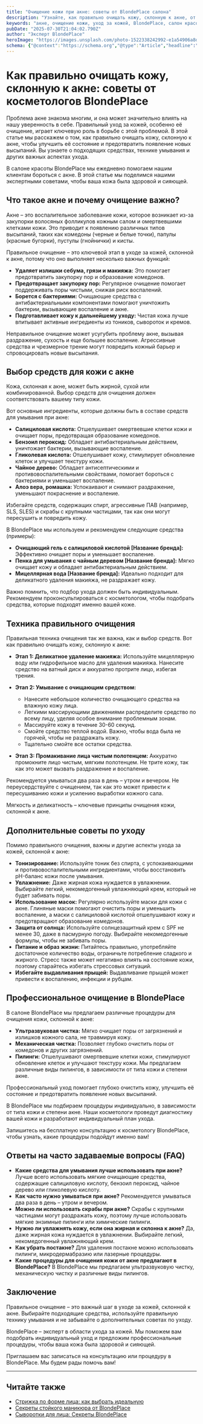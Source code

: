 ```yaml
---
title: "Очищение кожи при акне: советы от BlondePlace салона"
description: "Узнайте, как правильно очищать кожу, склонную к акне, от экспертов BlondePlace. Эффективные методы, подбор средств и полезные советы для здоровой кожи без высыпаний и воспалений."
keywords: "акне, очищение кожи, уход за кожей, BlondePlace, салон красоты, высыпания, воспаления"
pubDate: "2025-07-30T21:04:02.790Z"
author: "Эксперт BlondePlace"
heroImage: "https://images.unsplash.com/photo-1522338242992-e1a54906a8da?q=80&w=2070&auto=format&fit=crop"
schema: {"@context":"https://schema.org","@type":"Article","headline":"Очищение кожи при акне: советы от BlondePlace салона","description":"Узнайте, как правильно очищать кожу, склонную к акне, от экспертов BlondePlace. Эффективные методы, подбор средств и полезные советы для здоровой кожи без высыпаний и воспалений.","image":{"@type":"ImageObject","url":"https://images.unsplash.com/photo-1522338242992-e1a54906a8da?q=80&w=2070&auto=format&fit=crop"},"author":{"@type":"Person","name":"Эксперт BlondePlace"},"publisher":{"@type":"Organization","name":"Блог BlondePlace","logo":{"@type":"ImageObject","url":"https://blondeplace.netlify.app/favicon.ico"}},"datePublished":"2025-07-30T21:04:02.790Z","dateModified":"2025-07-30T21:04:02.790Z","mainEntityOfPage":{"@type":"WebPage","@id":"https://blondeplace.netlify.app/blog/kak-pravilno-ochischat-kozhu-sklonnuyu-k-akne/"},"aggregateRating":{"@type":"AggregateRating","ratingValue":"4.9","reviewCount":745,"bestRating":"5","worstRating":"1"}}
---
```

# Как правильно очищать кожу, склонную к акне: советы от косметологов BlondePlace

Проблема акне знакома многим, и она может значительно влиять на нашу уверенность в себе. Правильный уход за кожей, особенно её очищение, играет ключевую роль в борьбе с этой проблемой. В этой статье мы расскажем о том, как правильно очищать кожу, склонную к акне, чтобы улучшить её состояние и предотвратить появление новых высыпаний. Вы узнаете о подходящих средствах, технике умывания и других важных аспектах ухода.

В салоне красоты BlondePlace мы ежедневно помогаем нашим клиентам бороться с акне. В этой статье мы поделимся нашими экспертными советами, чтобы ваша кожа была здоровой и сияющей.

## Что такое акне и почему очищение важно?

Акне – это воспалительное заболевание кожи, которое возникает из-за закупорки волосяных фолликулов кожным салом и омертвевшими клетками кожи. Это приводит к появлению различных типов высыпаний, таких как комедоны (черные и белые точки), папулы (красные бугорки), пустулы (гнойнички) и кисты.

Правильное очищение – это ключевой этап в уходе за кожей, склонной к акне, потому что оно выполняет несколько важных функций:

*   **Удаляет излишки себума, грязи и макияжа:** Это помогает предотвратить закупорку пор и образование комедонов.
*   **Предотвращает закупорку пор:** Регулярное очищение помогает поддерживать поры чистыми, снижая риск воспалений.
*   **Борется с бактериями:** Очищающие средства с антибактериальными компонентами помогают уничтожить бактерии, вызывающие воспаление и акне.
*   **Подготавливает кожу к дальнейшему уходу:** Чистая кожа лучше впитывает активные ингредиенты из тоников, сывороток и кремов.

Неправильное очищение может усугубить проблему акне, вызывая раздражение, сухость и еще большее воспаление. Агрессивные средства и чрезмерное трение могут повредить кожный барьер и спровоцировать новые высыпания.

## Выбор средств для кожи с акне

Кожа, склонная к акне, может быть жирной, сухой или комбинированной. Выбор средств для очищения должен соответствовать вашему типу кожи.

Вот основные ингредиенты, которые должны быть в составе средств для умывания при акне:

*   **Салициловая кислота:** Отшелушивает омертвевшие клетки кожи и очищает поры, предотвращая образование комедонов.
*   **Бензоил пероксид:** Обладает антибактериальным действием, уничтожает бактерии, вызывающие воспаление.
*   **Гликолевая кислота:** Отшелушивает кожу, стимулирует обновление клеток и улучшает текстуру кожи.
*   **Чайное дерево:** Обладает антисептическими и противовоспалительными свойствами, помогает бороться с бактериями и уменьшает воспаление.
*   **Алоэ вера, ромашка:** Успокаивают и снимают раздражение, уменьшают покраснение и воспаление.

Избегайте средств, содержащих спирт, агрессивные ПАВ (например, SLS, SLES) и скрабы с крупными частицами, так как они могут пересушить и повредить кожу.

В BlondePlace мы используем и рекомендуем следующие средства (примеры):

*   **Очищающий гель с салициловой кислотой [Название бренда]:** Эффективно очищает поры и уменьшает воспаление.
*   **Пенка для умывания с чайным деревом [Название бренда]:** Мягко очищает кожу и обладает антибактериальным действием.
*   **Мицеллярная вода [Название бренда]:** Идеально подходит для деликатного удаления макияжа, не раздражает кожу.

Важно помнить, что подбор ухода должен быть индивидуальным. Рекомендуем проконсультироваться с косметологом, чтобы подобрать средства, которые подходят именно вашей коже.

## Техника правильного очищения

Правильная техника очищения так же важна, как и выбор средств. Вот как правильно очищать кожу, склонную к акне:

*   **Этап 1: Деликатное удаление макияжа:** Используйте мицеллярную воду или гидрофильное масло для удаления макияжа. Нанесите средство на ватный диск и аккуратно протрите лицо, избегая трения.

*   **Этап 2: Умывание с очищающим средством:**
    *   Нанесите небольшое количество очищающего средства на влажную кожу лица.
    *   Легкими массирующими движениями распределите средство по всему лицу, уделяя особое внимание проблемным зонам.
    *   Массируйте кожу в течение 30-60 секунд.
    *   Смойте средство теплой водой. Важно, чтобы вода была не горячей, чтобы не раздражать кожу.
    *   Тщательно смойте все остатки средства.

*   **Этап 3: Промакивание лица чистым полотенцем:** Аккуратно промокните лицо чистым, мягким полотенцем. Не трите кожу, так как это может вызвать раздражение и воспаление.

Рекомендуется умываться два раза в день – утром и вечером. Не переусердствуйте с очищением, так как это может привести к пересушиванию кожи и усилению выработки кожного сала.

Мягкость и деликатность – ключевые принципы очищения кожи, склонной к акне.

## Дополнительные советы по уходу

Помимо правильного очищения, важны и другие аспекты ухода за кожей, склонной к акне:

*   **Тонизирование:** Используйте тоник без спирта, с успокаивающими и противовоспалительными ингредиентами, чтобы восстановить pH-баланс кожи после умывания.
*   **Увлажнение:** Даже жирная кожа нуждается в увлажнении. Выбирайте легкий, некомедогенный увлажняющий крем, который не будет забивать поры.
*   **Использование масок:** Регулярно используйте маски для кожи с акне. Глиняные маски помогают очистить поры и уменьшить воспаление, а маски с салициловой кислотой отшелушивают кожу и предотвращают образование комедонов.
*   **Защита от солнца:** Используйте солнцезащитный крем с SPF не менее 30, даже в пасмурную погоду. Выбирайте некомедогенные формулы, чтобы не забивать поры.
*   **Питание и образ жизни:** Питайтесь правильно, употребляйте достаточное количество воды, ограничьте потребление сладкого и жирного. Стресс также может негативно влиять на состояние кожи, поэтому старайтесь избегать стрессовых ситуаций.
*   **Избегайте выдавливания прыщей:** Выдавливание прыщей может привести к воспалению, инфекции и рубцам.

## Профессиональное очищение в BlondePlace

В салоне BlondePlace мы предлагаем различные процедуры для очищения кожи, склонной к акне:

*   **Ультразвуковая чистка:** Мягко очищает поры от загрязнений и излишков кожного сала, не травмируя кожу.
*   **Механическая чистка:** Позволяет глубоко очистить поры от комедонов и других загрязнений.
*   **Пилинги:** Отшелушивают омертвевшие клетки кожи, стимулируют обновление клеток и улучшают текстуру кожи. Мы предлагаем различные виды пилингов, в зависимости от типа кожи и степени акне.

Профессиональный уход помогает глубоко очистить кожу, улучшить её состояние и предотвратить появление новых высыпаний.

В BlondePlace мы подбираем процедуры индивидуально, в зависимости от типа кожи и степени акне. Наши косметологи проведут диагностику вашей кожи и разработают индивидуальный план ухода.

Запишитесь на бесплатную консультацию к косметологу BlondePlace, чтобы узнать, какие процедуры подойдут именно вам!

## Ответы на часто задаваемые вопросы (FAQ)

*   **Какие средства для умывания лучше использовать при акне?** Лучше всего использовать мягкие очищающие средства, содержащие салициловую кислоту, бензоил пероксид, чайное дерево или гликолевую кислоту.
*   **Как часто нужно умываться при акне?** Рекомендуется умываться два раза в день – утром и вечером.
*   **Можно ли использовать скрабы при акне?** Скрабы с крупными частицами могут раздражать кожу, поэтому лучше использовать мягкие энзимные пилинги или химические пилинги.
*   **Нужно ли увлажнять кожу, если она жирная и склонна к акне?** Да, даже жирная кожа нуждается в увлажнении. Выбирайте легкий, некомедогенный увлажняющий крем.
*   **Как убрать постакне?** Для удаления постакне можно использовать пилинги, микродермабразию или лазерные процедуры.
*   **Какие процедуры для очищения кожи от акне предлагают в BlondePlace?** В BlondePlace мы предлагаем ультразвуковую чистку, механическую чистку и различные виды пилингов.

## Заключение

Правильное очищение – это важный шаг в уходе за кожей, склонной к акне. Выбирайте подходящие средства, используйте правильную технику умывания и не забывайте о дополнительных советах по уходу.

BlondePlace – эксперт в области ухода за кожей. Мы поможем вам подобрать индивидуальный уход и предложим профессиональные процедуры, чтобы ваша кожа была здоровой и сияющей.

Приглашаем вас записаться на консультацию или процедуру в BlondePlace. Мы будем рады помочь вам!


---

## Читайте также

* [Стрижка по форме лица: как выбрать идеальную](/blog/kak-podobrat-strizhku-po-forme-lica/)
* [Секреты стойкого маникюра от BlondePlace](/blog/sekrety-dolgovechnogo-manikyura/)
* [Сыворотки для лица: Секреты BlondePlace](/blog/kak-pravilno-ispolzovat-syvorotki-dlya-litsa/)
